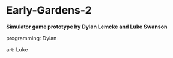 # Early-Gardens-2

<b>Simulator game prototype by Dylan Lemcke and Luke Swanson</b>



programming: Dylan

art: Luke




